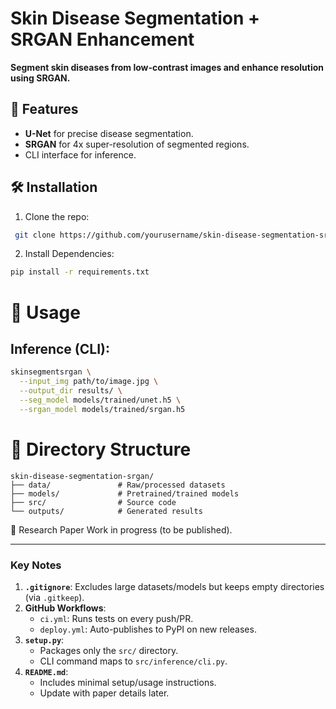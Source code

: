 # Skin Disease Segmentation + SRGAN Enhancement
**Segment skin diseases from low-contrast images and enhance resolution using SRGAN.**

## 📌 Features
- **U-Net** for precise disease segmentation.
- **SRGAN** for 4x super-resolution of segmented regions.
- CLI interface for inference.

## 🛠️ Installation
1. Clone the repo:
  ```bash
   git clone https://github.com/yourusername/skin-disease-segmentation-srgan.git
   ```

2. Install Dependencies:
  ```bash
  pip install -r requirements.txt
  ```

# 🚀 Usage

## Inference (CLI):
  ```bash
  skinsegmentsrgan \
    --input_img path/to/image.jpg \
    --output_dir results/ \
    --seg_model models/trained/unet.h5 \
    --srgan_model models/trained/srgan.h5
  ```

# 📂 Directory Structure
```
skin-disease-segmentation-srgan/  
├── data/               # Raw/processed datasets  
├── models/             # Pretrained/trained models  
├── src/                # Source code  
└── outputs/            # Generated results  
```
📝 Research Paper
Work in progress (to be published).

---

### **Key Notes**  
1. **`.gitignore`**: Excludes large datasets/models but keeps empty directories (via `.gitkeep`).  
2. **GitHub Workflows**:  
   - `ci.yml`: Runs tests on every push/PR.  
   - `deploy.yml`: Auto-publishes to PyPI on new releases.  
3. **`setup.py`**:  
   - Packages only the `src/` directory.  
   - CLI command maps to `src/inference/cli.py`.  
4. **`README.md`**:  
   - Includes minimal setup/usage instructions.  
   - Update with paper details later.  
